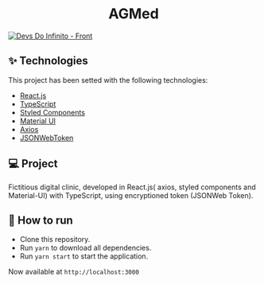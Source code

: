 <h1 align="center">AGMed</h1>

[![Devs Do Infinito - Front](https://res.cloudinary.com/marcomontalbano/image/upload/v1623702310/video_to_markdown/images/youtube--JJAb-j0JRKY-c05b58ac6eb4c4700831b2b3070cd403.jpg)](https://www.youtube.com/watch?v=JJAb-j0JRKY "Devs Do Infinito - Front")

## ✨ Technologies

This project has been setted with the following technologies:

- [React.js](https://reactjs.org/)
- [TypeScript](https://www.typescriptlang.org/)
- [Styled Components](https://www.styled-components.com/)
- [Material UI](https://material-ui.com/)
- [Axios](https://axios-http.com/docs/intro)
- [JSONWebToken](https://jwt.io/)

## 💻 Project

Fictitious digital clinic, developed in React.js( axios, styled components and Material-UI) with TypeScript, using encryptioned token (JSONWeb Token).

## 🚀 How to run

- Clone this repository.
- Run `yarn` to download all dependencies.
- Run `yarn start` to start the application.

Now available at `http://localhost:3000`

